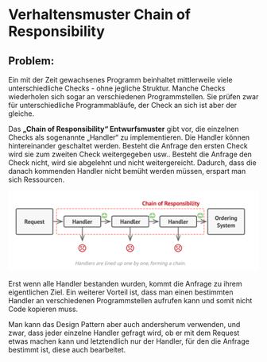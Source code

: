 # Verhaltensmuster Chain of Responsibility

## Problem:
Ein mit der Zeit gewachsenes Programm beinhaltet mittlerweile viele unterschiedliche Checks - ohne jegliche Struktur. Manche Checks wiederholen sich sogar an verschiedenen Programmstellen. Sie prüfen zwar für unterschiedliche Programmabläufe, der Check an sich ist aber der gleiche.

Das **„Chain of Responsibility“ Entwurfsmuster** gibt vor, die einzelnen Checks als sogenannte „Handler“ zu implementieren. Die Handler können hintereinander geschaltet werden. Besteht die Anfrage den ersten Check wird sie zum zweiten Check weitergegeben usw.. Besteht die Anfrage den Check nicht, wird sie abgelehnt und nicht weitergereicht. Dadurch, dass die danach kommenden Handler nicht bemüht werden müssen, erspart man sich Ressourcen.

![RespChain](chainOfResp.png)
 
Erst wenn alle Handler bestanden wurden, kommt die Anfrage zu ihrem eigentlichen Ziel. Ein weiterer Vorteil ist, dass man einen bestimmten Handler an verschiedenen Programmstellen aufrufen kann und somit nicht Code kopieren muss.

Man kann das Design Pattern aber auch andersherum verwenden, und zwar, dass jeder einzelne Handler gefragt wird, ob er mit dem Request etwas machen kann und letztendlich nur der Handler, für den die Anfrage bestimmt ist, diese auch bearbeitet.

